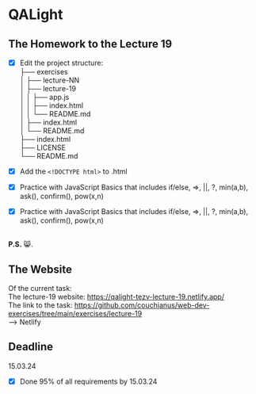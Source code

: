 # QALight
## The Homework to the Lecture 19

- [x] Edit the project structure:<br>
├── exercises<br>
│   ├── lecture-NN<br>
│   ├── lecture-19<br>
│   │   ├── app.js<br>
│   │   ├── index.html<br>
│   │   └── README.md<br>
│   ├── index.html <br>
│   └── README.md<br>
├── index.html<br>
├── LICENSE<br>
└── README.md<br>

- [x] Add the `<!DOCTYPE html>` to .html<br>
- [x] Practice with JavaScript Basics that includes if/else, =>, ||, ?, min(a,b), ask(), confirm(), pow(x,n)
- [x] Practice with JavaScript Basics that includes if/else, =>, ||, ?, min(a,b), ask(), confirm(), pow(x,n)
<br><br>

**P.S.** 😸.

## The Website
Of the current task: <br>
The lecture-19 website: https://qalight-tezv-lecture-19.netlify.app/<br>
The link to the task: https://github.com/couchjanus/web-dev-exercises/tree/main/exercises/lecture-19
<br />
--> Netlify

## Deadline
15.03.24 <br />

- [x] Done 95% of all requirements by 15.03.24